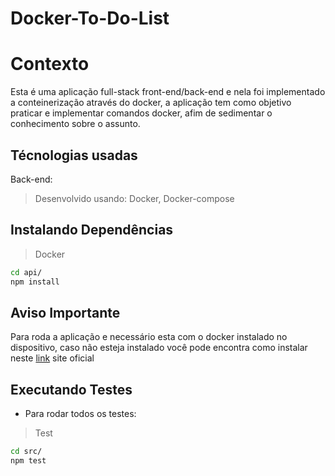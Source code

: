 # Docker-To-Do-List

# Contexto
Esta é uma aplicação full-stack front-end/back-end e nela foi implementado a conteinerização através do docker, a aplicação tem como objetivo praticar e implementar comandos docker, afim de sedimentar o conhecimento sobre o assunto.

## Técnologias usadas

Back-end:
> Desenvolvido usando: Docker, Docker-compose

## Instalando Dependências

> Docker
```bash
cd api/ 
npm install
``` 
## Aviso Importante 
Para roda a aplicação e necessário esta com o docker instalado  no dispositivo, caso não esteja instalado você pode encontra como instalar neste [link](https://docs.docker.com/engine/install/ubuntu/) site oficial 

## Executando Testes

* Para rodar todos os testes:

> Test
```bash
cd src/ 
npm test
``` 
